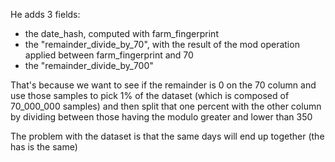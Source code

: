 
He adds 3 fields:

- the date_hash, computed with farm_fingerprint
- the "remainder_divide_by_70", with the result of the mod operation applied between farm_fingerprint and 70
- the "remainder_divide_by_700"

That's because we want to see if the remainder is 0 on the 70 column and use those samples to pick 1% of the dataset (which is composed of 70_000_000 samples) and then split that one percent with the other column by dividing between those having the modulo greater and lower than 350


The problem with the dataset is that the same days will end up together (the has is the same)

